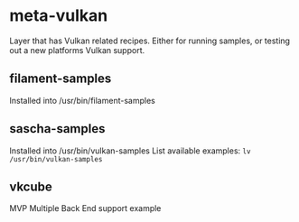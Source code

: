 # meta-vulkan

Layer that has Vulkan related recipes.  Either for running samples, or testing out a new platforms Vulkan support.

## filament-samples
Installed into /usr/bin/filament-samples

## sascha-samples
Installed into /usr/bin/vulkan-samples
List available examples: `lv /usr/bin/vulkan-samples`

## vkcube
MVP Multiple Back End support example
